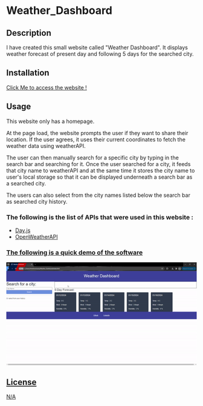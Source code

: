 # Weather_Dashboard

## Description

I have created this small website called "Weather Dashboard". It displays weather forecast of present day and following 5 days for the searched city.

## Installation

<a href ="https://vinitp2.github.io/Weather_Dashboard/" target="_blank"> Click Me to access the website ! </a>

## Usage

This website only has a homepage. 

<p>
At the page load, the website prompts the user if they want to share their location. If the user agrees,  it uses their current coordinates to fetch the weather data using weatherAPI.
</p>

<p>
The user can then manually search for a specific city by typing in the search bar and searching for it. Once the user searched for a city, it feeds that city name to weatherAPI and at the same time it stores the city name to user's local storage so that it can be displayed underneath a search bar as a searched city.
</p>

<p>
The users can also select from the city names listed below the search bar as searched city history. 
</p>

<h3>The following is the list of APIs that were used in this website :</h3>

<ul>
<li><a href ="https://day.js.org/en/"> Day.js</li>
<li><a href ="https://openweathermap.org/api"> OpenWeatherAPI</li>

</ul>

<h3>The following is a quick demo of the software</h3>

<img src = "./Assets/Weather_Dashboard_demo.gif"/>

## License
N/A